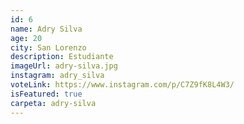 ```yaml
---
id: 6
name: Adry Silva
age: 20
city: San Lorenzo
description: Estudiante
imageUrl: adry-silva.jpg
instagram: adry_silva
voteLink: https://www.instagram.com/p/C7Z9fK8L4W3/
isFeatured: true
carpeta: adry-silva
---
```

